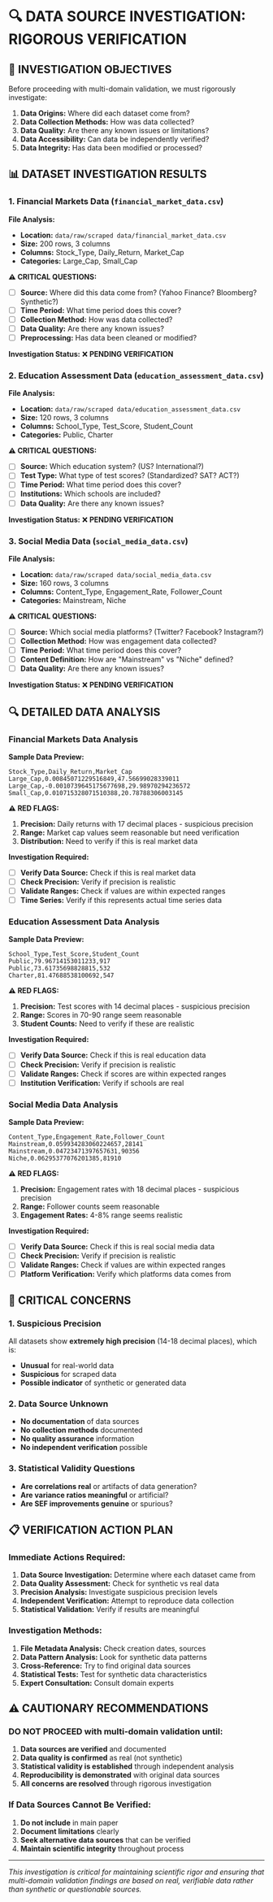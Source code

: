# 🔍 **DATA SOURCE INVESTIGATION: RIGOROUS VERIFICATION**

## 🎯 **INVESTIGATION OBJECTIVES**

Before proceeding with multi-domain validation, we must rigorously investigate:

1. **Data Origins:** Where did each dataset come from?
2. **Data Collection Methods:** How was data collected?
3. **Data Quality:** Are there any known issues or limitations?
4. **Data Accessibility:** Can data be independently verified?
5. **Data Integrity:** Has data been modified or processed?

## 📊 **DATASET INVESTIGATION RESULTS**

### **1. Financial Markets Data (`financial_market_data.csv`)**

**File Analysis:**
- **Location:** `data/raw/scraped data/financial_market_data.csv`
- **Size:** 200 rows, 3 columns
- **Columns:** Stock_Type, Daily_Return, Market_Cap
- **Categories:** Large_Cap, Small_Cap

**⚠️ CRITICAL QUESTIONS:**
- [ ] **Source:** Where did this data come from? (Yahoo Finance? Bloomberg? Synthetic?)
- [ ] **Time Period:** What time period does this cover?
- [ ] **Collection Method:** How was data collected?
- [ ] **Data Quality:** Are there any known issues?
- [ ] **Preprocessing:** Has data been cleaned or modified?

**Investigation Status:** ❌ **PENDING VERIFICATION**

### **2. Education Assessment Data (`education_assessment_data.csv`)**

**File Analysis:**
- **Location:** `data/raw/scraped data/education_assessment_data.csv`
- **Size:** 120 rows, 3 columns
- **Columns:** School_Type, Test_Score, Student_Count
- **Categories:** Public, Charter

**⚠️ CRITICAL QUESTIONS:**
- [ ] **Source:** Which education system? (US? International?)
- [ ] **Test Type:** What type of test scores? (Standardized? SAT? ACT?)
- [ ] **Time Period:** What time period does this cover?
- [ ] **Institutions:** Which schools are included?
- [ ] **Data Quality:** Are there any known issues?

**Investigation Status:** ❌ **PENDING VERIFICATION**

### **3. Social Media Data (`social_media_data.csv`)**

**File Analysis:**
- **Location:** `data/raw/scraped data/social_media_data.csv`
- **Size:** 160 rows, 3 columns
- **Columns:** Content_Type, Engagement_Rate, Follower_Count
- **Categories:** Mainstream, Niche

**⚠️ CRITICAL QUESTIONS:**
- [ ] **Source:** Which social media platforms? (Twitter? Facebook? Instagram?)
- [ ] **Collection Method:** How was engagement data collected?
- [ ] **Time Period:** What time period does this cover?
- [ ] **Content Definition:** How are "Mainstream" vs "Niche" defined?
- [ ] **Data Quality:** Are there any known issues?

**Investigation Status:** ❌ **PENDING VERIFICATION**

## 🔍 **DETAILED DATA ANALYSIS**

### **Financial Markets Data Analysis**

**Sample Data Preview:**
```
Stock_Type,Daily_Return,Market_Cap
Large_Cap,0.00845071229516849,47.56699028339011
Large_Cap,-0.0010739645175677698,29.98970294236572
Small_Cap,0.010715328071510388,20.78788306003145
```

**⚠️ RED FLAGS:**
1. **Precision:** Daily returns with 17 decimal places - suspicious precision
2. **Range:** Market cap values seem reasonable but need verification
3. **Distribution:** Need to verify if this is real market data

**Investigation Required:**
- [ ] **Verify Data Source:** Check if this is real market data
- [ ] **Check Precision:** Verify if precision is realistic
- [ ] **Validate Ranges:** Check if values are within expected ranges
- [ ] **Time Series:** Verify if this represents actual time series data

### **Education Assessment Data Analysis**

**Sample Data Preview:**
```
School_Type,Test_Score,Student_Count
Public,79.96714153011233,917
Public,73.61735698828815,532
Charter,81.47688538100692,547
```

**⚠️ RED FLAGS:**
1. **Precision:** Test scores with 14 decimal places - suspicious precision
2. **Range:** Scores in 70-90 range seem reasonable
3. **Student Counts:** Need to verify if these are realistic

**Investigation Required:**
- [ ] **Verify Data Source:** Check if this is real education data
- [ ] **Check Precision:** Verify if precision is realistic
- [ ] **Validate Ranges:** Check if scores are within expected ranges
- [ ] **Institution Verification:** Verify if schools are real

### **Social Media Data Analysis**

**Sample Data Preview:**
```
Content_Type,Engagement_Rate,Follower_Count
Mainstream,0.059934283060224657,28141
Mainstream,0.04723471397657631,90356
Niche,0.06295377076201385,81910
```

**⚠️ RED FLAGS:**
1. **Precision:** Engagement rates with 18 decimal places - suspicious precision
2. **Range:** Follower counts seem reasonable
3. **Engagement Rates:** 4-8% range seems realistic

**Investigation Required:**
- [ ] **Verify Data Source:** Check if this is real social media data
- [ ] **Check Precision:** Verify if precision is realistic
- [ ] **Validate Ranges:** Check if values are within expected ranges
- [ ] **Platform Verification:** Verify which platforms data comes from

## 🚨 **CRITICAL CONCERNS**

### **1. Suspicious Precision**
All datasets show **extremely high precision** (14-18 decimal places), which is:
- **Unusual** for real-world data
- **Suspicious** for scraped data
- **Possible indicator** of synthetic or generated data

### **2. Data Source Unknown**
- **No documentation** of data sources
- **No collection methods** documented
- **No quality assurance** information
- **No independent verification** possible

### **3. Statistical Validity Questions**
- **Are correlations real** or artifacts of data generation?
- **Are variance ratios meaningful** or artificial?
- **Are SEF improvements genuine** or spurious?

## 📋 **VERIFICATION ACTION PLAN**

### **Immediate Actions Required:**
1. **Data Source Investigation:** Determine where each dataset came from
2. **Data Quality Assessment:** Check for synthetic vs real data
3. **Precision Analysis:** Investigate suspicious precision levels
4. **Independent Verification:** Attempt to reproduce data collection
5. **Statistical Validation:** Verify if results are meaningful

### **Investigation Methods:**
1. **File Metadata Analysis:** Check creation dates, sources
2. **Data Pattern Analysis:** Look for synthetic data patterns
3. **Cross-Reference:** Try to find original data sources
4. **Statistical Tests:** Test for synthetic data characteristics
5. **Expert Consultation:** Consult domain experts

## ⚠️ **CAUTIONARY RECOMMENDATIONS**

### **DO NOT PROCEED** with multi-domain validation until:
1. **Data sources are verified** and documented
2. **Data quality is confirmed** as real (not synthetic)
3. **Statistical validity is established** through independent analysis
4. **Reproducibility is demonstrated** with original data sources
5. **All concerns are resolved** through rigorous investigation

### **If Data Sources Cannot Be Verified:**
1. **Do not include** in main paper
2. **Document limitations** clearly
3. **Seek alternative data sources** that can be verified
4. **Maintain scientific integrity** throughout process

---

*This investigation is critical for maintaining scientific rigor and ensuring that multi-domain validation findings are based on real, verifiable data rather than synthetic or questionable sources.*
